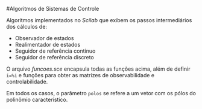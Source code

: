 #Algoritmos de Sistemas de Controle

Algoritmos implementados no *Scilab* que exibem os passos intermediários dos cálculos de:

- Observador de estados
- Realimentador de estados
- Seguidor de referência contínuo
- Seguidor de referência discreto

O arquivo *funcoes.sce* encapsula todas as funções acima, além de definir `i=%i` e funções para obter as matrizes de observabilidade e controlabilidade.

Em todos os casos, o parâmetro `polos` se refere a um vetor com os pólos do polinômio característico.

